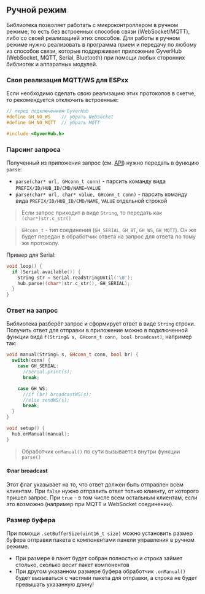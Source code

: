 ## Ручной режим
Библиотека позволяет работать с микроконтроллером в ручном режиме, то есть без встроенных способов связи (WebSocket/MQTT), либо со своей реализацией этих способов. Для работы в ручном режиме нужно реализовать в программа прием и передачу по любому из способов связи, которые поддерживает приложение GyverHub (WebSocket, MQTT, Serial, Bluetooth) при помощи любых сторонних библиотек и аппаратных модулей.

### Своя реализация MQTT/WS для ESPxx
Если необходимо сделать свою реализацию этих протоколов в скетче, то рекомендуется отключить встроенные:
```cpp
// перед подключением GyverHub
#define GH_NO_WS    // убрать WebSocket
#define GH_NO_MQTT  // убрать MQTT

#include <GyverHub.h>
```

### Парсинг запроса
Полученный из приложения запрос (см. [API](https://github.com/GyverLibs/GyverHub/wiki#api)) нужно передать в функцию `parse`:
- `parse(char* url, GHconn_t conn)` - парсить команду вида `PREFIX/ID/HUB_ID/CMD/NAME=VALUE`
- `parse(char* url, char* value, GHconn_t conn)` - парсить команду вида `PREFIX/ID/HUB_ID/CMD/NAME`, `VALUE` отдельной строкой

> Если запрос приходит в виде `String`, то передать как `(char*)str.c_str()`

> `GHconn_t` - тип соединения (`GH_SERIAL`, `GH_BT`, `GH_WS`, `GH_MQTT`). Он же будет передан в обработчик ответа на запрос для ответа по тому же протоколу.

Пример для Serial:
```cpp
void loop() {
  if (Serial.available()) {
    String str = Serial.readStringUntil('\0');
    hub.parse((char*)str.c_str(), GH_SERIAL);
  }
}
```

### Ответ на запрос
Библиотека разберёт запрос и сформирует ответ в виде `String` строки. Получить ответ для отправки в приложение можно в подключенной функции вида `f(String& s, GHconn_t conn, bool broadcast)`, например так:

```cpp
void manual(String& s, GHconn_t conn, bool br) {
  switch(conn) {
    case GH_SERIAL:
      //Serial.print(s);
      break;

    case GH_WS:
      //if (br) broadcastWS(s);
      //else sendWS(s);
      break;
  }
}

void setup() {
  hub.onManual(manual);
}
```

> Обработчик `onManual()` по сути вызывается внутри функции `parse()`

#### Флаг broadcast
Этот флаг указывает на то, что ответ должен быть отправлен всем клиентам. При `false` нужно отправить ответ только клиенту, от которого пришел запрос. При `true` - в том числе всем остальным клиентам, если это возможно (например при MQTT и WebSocket соединении).

### Размер буфера
При помощи `.setBufferSize(uint16_t size)` можно установить размер буфера отправки пакета с компонентами панели управления в ручном режиме. 
- При размере `0` пакет будет собран полностью и строка займет столько, сколько весит пакет компонентов
- При другом указанном размере буфера обработчик `.onManual()` будет вызываться с частями пакета для отправки, а строка не будет превышать указанную длину!